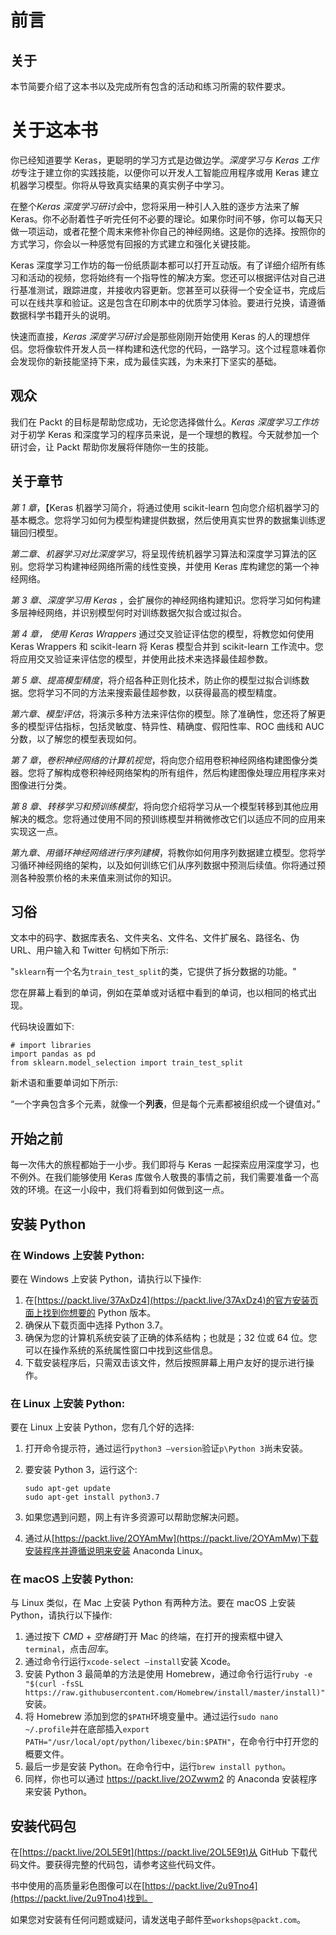 

# 前言

## 关于

本节简要介绍了这本书以及完成所有包含的活动和练习所需的软件要求。

# 关于这本书

你已经知道要学 Keras，更聪明的学习方式是边做边学。*深度学习与 Keras 工作坊*专注于建立你的实践技能，以便你可以开发人工智能应用程序或用 Keras 建立机器学习模型。你将从导致真实结果的真实例子中学习。

在整个*Keras 深度学习研讨会*中，您将采用一种引人入胜的逐步方法来了解 Keras。你不必耐着性子听完任何不必要的理论。如果你时间不够，你可以每天只做一项运动，或者花整个周末来修补你自己的神经网络。这是你的选择。按照你的方式学习，你会以一种感觉有回报的方式建立和强化关键技能。

Keras 深度学习工作坊的每一份纸质副本都可以打开互动版。有了详细介绍所有练习和活动的视频，您将始终有一个指导性的解决方案。您还可以根据评估对自己进行基准测试，跟踪进度，并接收内容更新。您甚至可以获得一个安全证书，完成后可以在线共享和验证。这是包含在印刷本中的优质学习体验。要进行兑换，请遵循数据科学书籍开头的说明。

快速而直接，*Keras 深度学习研讨会*是那些刚刚开始使用 Keras 的人的理想伴侣。您将像软件开发人员一样构建和迭代您的代码，一路学习。这个过程意味着你会发现你的新技能坚持下来，成为最佳实践，为未来打下坚实的基础。

## 观众

我们在 Packt 的目标是帮助您成功，无论您选择做什么。*Keras 深度学习工作坊*对于初学 Keras 和深度学习的程序员来说，是一个理想的教程。今天就参加一个研讨会，让 Packt 帮助你发展将伴随你一生的技能。

## 关于章节

*第 1 章*，【Keras 机器学习简介，将通过使用 scikit-learn 包向您介绍机器学习的基本概念。您将学习如何为模型构建提供数据，然后使用真实世界的数据集训练逻辑回归模型。

*第二章*、*机器学习对比深度学习*，将呈现传统机器学习算法和深度学习算法的区别。您将学习构建神经网络所需的线性变换，并使用 Keras 库构建您的第一个神经网络。

*第 3 章*、*深度学习用 Keras* ，会扩展你的神经网络构建知识。您将学习如何构建多层神经网络，并识别模型何时对训练数据欠拟合或过拟合。

*第 4 章，* *使用 Keras Wrappers* 通过交叉验证评估您的模型，将教您如何使用 Keras Wrappers 和 scikit-learn 将 Keras 模型合并到 scikit-learn 工作流中。您将应用交叉验证来评估您的模型，并使用此技术来选择最佳超参数。

*第 5 章*、*提高模型精度*，将介绍各种正则化技术，防止你的模型过拟合训练数据。您将学习不同的方法来搜索最佳超参数，以获得最高的模型精度。

*第六章*、*模型评估*，将演示多种方法来评估你的模型。除了准确性，您还将了解更多的模型评估指标，包括灵敏度、特异性、精确度、假阳性率、ROC 曲线和 AUC 分数，以了解您的模型表现如何。

*第 7 章*，*卷积神经网络的计算机视觉*，将向您介绍用卷积神经网络构建图像分类器。您将了解构成卷积神经网络架构的所有组件，然后构建图像处理应用程序来对图像进行分类。

*第 8 章*、*转移学习和预训练模型*，将向您介绍将学习从一个模型转移到其他应用解决的概念。您将通过使用不同的预训练模型并稍微修改它们以适应不同的应用来实现这一点。

*第九章*、*用循环神经网络进行序列建模*，将教你如何用序列数据建立模型。您将学习循环神经网络的架构，以及如何训练它们从序列数据中预测后续值。你将通过预测各种股票价格的未来值来测试你的知识。

## 习俗

文本中的码字、数据库表名、文件夹名、文件名、文件扩展名、路径名、伪 URL、用户输入和 Twitter 句柄如下所示:

"`sklearn`有一个名为`train_test_split`的类，它提供了拆分数据的功能。"

您在屏幕上看到的单词，例如在菜单或对话框中看到的单词，也以相同的格式出现。

代码块设置如下:

```
# import libraries
import pandas as pd
from sklearn.model_selection import train_test_split
```

新术语和重要单词如下所示:

“一个字典包含多个元素，就像一个**列表**，但是每个元素都被组织成一个键值对。”

## 开始之前

每一次伟大的旅程都始于一小步。我们即将与 Keras 一起探索应用深度学习，也不例外。在我们能够使用 Keras 库做令人敬畏的事情之前，我们需要准备一个高效的环境。在这一小段中，我们将看到如何做到这一点。

## 安装 Python

### 在 Windows 上安装 Python:

要在 Windows 上安装 Python，请执行以下操作:

1.  在[https://packt.live/37AxDz4](https://packt.live/37AxDz4)的官方安装页面上找到你想要的 Python 版本。
2.  确保从下载页面中选择 Python 3.7。
3.  确保为您的计算机系统安装了正确的体系结构；也就是；32 位或 64 位。您可以在操作系统的系统属性窗口中找到这些信息。
4.  下载安装程序后，只需双击该文件，然后按照屏幕上用户友好的提示进行操作。

### 在 Linux 上安装 Python:

要在 Linux 上安装 Python，您有几个好的选择:

1.  打开命令提示符，通过运行`python3 –version`验证`p\Python 3`尚未安装。
2.  要安装 Python 3，运行这个:

    ```
    sudo apt-get update
    sudo apt-get install python3.7
    ```

3.  如果您遇到问题，网上有许多资源可以帮助您解决问题。
4.  通过从[https://packt.live/2OYAmMw](https://packt.live/2OYAmMw)下载安装程序并遵循说明来安装 Anaconda Linux。

### 在 macOS 上安装 Python:

与 Linux 类似，在 Mac 上安装 Python 有两种方法。要在 macOS 上安装 Python，请执行以下操作:

1.  通过按下 *CMD* + *空格键*打开 Mac 的终端，在打开的搜索框中键入`terminal`，点击*回车*。
2.  通过命令行运行`xcode-select –install`安装 Xcode。
3.  安装 Python 3 最简单的方法是使用 Homebrew，通过命令行运行`ruby -e "$(curl -fsSL https://raw.githubusercontent.com/Homebrew/install/master/install)"`安装。
4.  将 Homebrew 添加到您的`$PATH`环境变量中。通过运行`sudo nano ~/.profile`并在底部插入`export PATH="/usr/local/opt/python/libexec/bin:$PATH"`，在命令行中打开您的概要文件。
5.  最后一步是安装 Python。在命令行中，运行`brew install python`。
6.  同样，你也可以通过 https://packt.live/2OZwwm2 的 Anaconda 安装程序来安装 Python。

## 安装代码包

在[https://packt.live/2OL5E9t](https://packt.live/2OL5E9t)从 GitHub 下载代码文件。要获得完整的代码包，请参考这些代码文件。

书中使用的高质量彩色图像可以在[https://packt.live/2u9Tno4](https://packt.live/2u9Tno4)找到。

如果您对安装有任何问题或疑问，请发送电子邮件至`workshops@packt.com`。